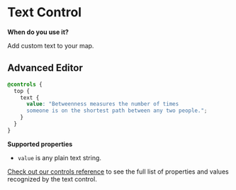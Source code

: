# Text Control

**When do you use it?**

Add custom text to your map.

## **Advanced Editor**

```scss
@controls {
  top {
    text {
      value: "Betweenness measures the number of times
      someone is on the shortest path between any two people.";
    }
  }
}
```

**Supported properties**

* `value` is any plain text string.

[Check out our controls reference](controls-reference.md) to see the full list of properties and values recognized by the text control.
